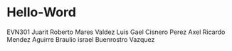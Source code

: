 # Hello-Word
EVN301
Juarit Roberto Mares Valdez
Luis Gael Cisnero Perez
Axel Ricardo Mendez Aguirre
Braulio israel Buenrostro Vazquez
